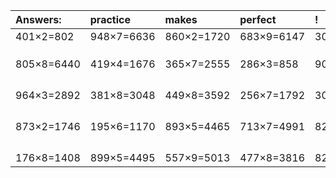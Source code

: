 | Answers: | practice | makes | perfect | ! |
| :--- | :--- | :--- | :--- | :--- |
| 401×2=802 | 948×7=6636 | 860×2=1720 | 683×9=6147 | 306×5=1530 | 
|   |   |   |   |   | 
|   |   |   |   |   | 
|   |   |   |   |   | 
| 805×8=6440 | 419×4=1676 | 365×7=2555 | 286×3=858 | 900×9=8100 | 
|   |   |   |   |   | 
|   |   |   |   |   | 
|   |   |   |   |   | 
|   |   |   |   |   | 
| 964×3=2892 | 381×8=3048 | 449×8=3592 | 256×7=1792 | 305×8=2440 | 
|   |   |   |   |   | 
|   |   |   |   |   | 
|   |   |   |   |   | 
|   |   |   |   |   | 
| 873×2=1746 | 195×6=1170 | 893×5=4465 | 713×7=4991 | 821×6=4926 | 
|   |   |   |   |   | 
|   |   |   |   |   | 
|   |   |   |   |   | 
|   |   |   |   |   | 
| 176×8=1408 | 899×5=4495 | 557×9=5013 | 477×8=3816 | 828×4=3312 | 
